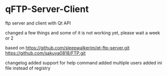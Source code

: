 # qFTP-Server-Client
ftp server and client with Qt API

changed a few things and some of it is not working yet, please wait a week or 2

based on 
https://github.com/sleepwalkerim/qt-ftp-server.git
https://github.com/sakuya0818/FTP.git

changelog
added support for help command
added multiple users
added ini file instead of registry

